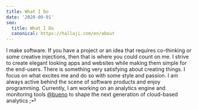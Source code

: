 ```yaml
---
title: What I Do
date: '2020-09-01'
seo:
  title: What I Do
  canonical: https://hallaji.com/en/about
---
```

I make software. If you have a project or an idea that requires co-thinking or some creative injections, then that is
where you could count on me. I strive to create elegant looking apps and websites while making them simple for the
end-users. There is something very satisfying about creating things. I focus on what excites me and do so with some
style and passion. I am always active behind the scene of software products and enjoy programming. Currently, I am
working on an analytics engine and monitoring tools [@bueno](https://www.buenosystems.com.au/) to shape the next
generation of cloud-based analytics ;⏎
